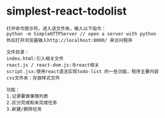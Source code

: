 # simplest-react-todolist
    打开命令提示符，进入该文件夹，输入以下指令：
    python -m SimpleHTTPServer // open a server with python
    热后打开浏览器输入http://localhost:8000/ 来访问程序

    文件目录：
    index.html:引入相关文件
    react.js / react-dom.js:与react相关
    script.jsx:使用react语法实现todo-list 的一些功能，程序主要内容
    css文件夹：存放样式文件

    功能：
    1.记录要做事情列表
    2.区分完成和未完成任务
    3.新建/删除任务

